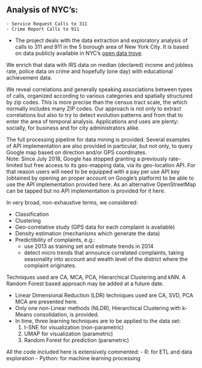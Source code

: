 ﻿## Analysis of NYC’s:
	- Service Request Calls to 311
	- Crime Report Calls to 911

- The project deals with the data extraction and exploratory analysis of calls to 311 and 911 in the 5 borough area of New York City.  It is based on data publicly available in NYC’s [open data trove](https://opendata.cityofnewyork.us/).

We enrich that data with IRS data on median (declared) income and jobless rate, police data on crime and hopefully (one day) with educational achievement data. 

We reveal correlations and generally speaking associations between types of calls, organized according to various categories and spatially structured by zip codes.  This is more precise than the census tract scale, the which normally includes many ZIP codes.  Our approach is not only to extract correlations but also to try to detect evolution patterns and from that to enter the area of temporal analysis.  Applications and uses are plenty: socially, for business and for city administrators alike.

The full processing pipeline for data mining is provided.  Several examples of API implementation are also provided in particular, but not only, to query Google map based on direction and/or GPS coordinates.<BR>
Note: Since July 2018, Google has stopped granting a previously rate-limited but free access to its geo-mapping data, via its geo-location API.  For that reason users will need to be equipped with a pay per use API key (obtained by opening an proper account on Google’s platform) to be able to use the API implementation provided here.  As an alternative OpenStreetMap can be tapped but no API implementation is provided for it here.

In very broad, non-exhaustive terms, we considered:
- Classification
- Clustering
- Geo-correlative study (GPS data for each complaint is available)
- Density estimation (mechanisms which generate the data)
- Predictibility of complaints, e.g.:
	- use 2013 as training set and estimate trends in 2014
	- detect micro trends that announce correlated complaints, taking seasonality into account and wealth level of the district where the complaint originates.

Techniques used are CA, MCA, PCA, Hierarchical Clustering and kNN.  A Random Forest based approach may be added at a future date.

- Linear Dimensional Reduction (LDR) techniques used are CA, SVD, PCA MCA are presented here.  
- Only one non-Linear methods (NLDR), Hierarchical Clustering with k-Means consolidation, is provided.  
- In time, three learning techniques are to be applied to the data set:
	1) t-SNE for visualization (non-parametric)
	2) UMAP for visualization (parametric)
	3) Random Forest for prediction (parametric)

All the code included here is extensively commented:
     - R: for ETL and data exploration
     - Python: for machine learning processing 
